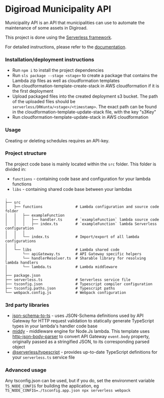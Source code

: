# Digiroad Municipality API

Municipality API is an API that municipalities can use to automate the maintenance of some assets in Digiroad. 

This project is done using the [Serverless framework](https://www.serverless.com/).

For detailed instructions, please refer to the [documentation](https://www.serverless.com/framework/docs/providers/aws/).

### Installation/deployment instructions

- Run `npm i` to install the project dependencies
- Run `sls package --stage <stage>` to create a package that contains the Lambda zip files as well as cloudformation templates
- Run cloudformation-template-create-stack in AWS cloudformation if it is the first deployment
- Upload packaged files into the created deployment s3 bucket. The path of the uploaded files should be `serverless/DRKunta/<stage>/<timestamp>`. The exact path can be found in the cloudformation-template-update-stack file, with the key "s3Key"
- Run cloudformation-template-update-stack in AWS cloudformation

### Usage

Creating or deleting schedules requires an API-key.

### Project structure

The project code base is mainly located within the `src` folder. This folder is divided in:

- `functions` - containing code base and configuration for your lambda functions
- `libs` - containing shared code base between your lambdas

```
.
├── src
│   ├── functions               # Lambda configuration and source code folder
│   │   ├── exampleFunction
│   │   │   ├── handler.ts      # `exampleFunction` lambda source code
│   │   │   ├── index.ts        # `exampleFunction` lambda Serverless configuration
│   │   │
│   │   └── index.ts            # Import/export of all lambda configurations
│   │
│   └── libs                    # Lambda shared code
│       └── apiGateway.ts       # API Gateway specific helpers
│       └── handlerResolver.ts  # Sharable library for resolving lambda handlers
│       └── lambda.ts           # Lambda middleware
│
├── package.json
├── serverless.ts               # Serverless service file
├── tsconfig.json               # Typescript compiler configuration
├── tsconfig.paths.json         # Typescript paths
└── webpack.config.js           # Webpack configuration
```

### 3rd party libraries

- [json-schema-to-ts](https://github.com/ThomasAribart/json-schema-to-ts) - uses JSON-Schema definitions used by API Gateway for HTTP request validation to statically generate TypeScript types in your lambda's handler code base
- [middy](https://github.com/middyjs/middy) - middleware engine for Node.Js lambda. This template uses [http-json-body-parser](https://github.com/middyjs/middy/tree/master/packages/http-json-body-parser) to convert API Gateway `event.body` property, originally passed as a stringified JSON, to its corresponding parsed object
- [@serverless/typescript](https://github.com/serverless/typescript) - provides up-to-date TypeScript definitions for your `serverless.ts` service file

### Advanced usage

Any tsconfig.json can be used, but if you do, set the environment variable `TS_NODE_CONFIG` for building the application, eg `TS_NODE_CONFIG=./tsconfig.app.json npx serverless webpack`
